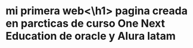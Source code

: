 <h1>mi primera web<\h1>
pagina creada en parcticas de curso One Next Education de oracle y Alura latam
